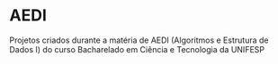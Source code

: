 # AEDI

Projetos criados durante a matéria de AEDI (Algoritmos e Estrutura de Dados I) do curso Bacharelado em Ciência e Tecnologia da UNIFESP
